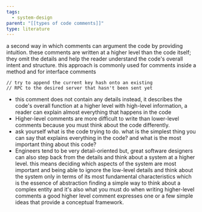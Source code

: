 ```yaml
---
tags:
  - system-design
parent: "[[types of code comments]]"
type: literature
---
```

a second way in which comments can argument the code by providing intuition. these comments are written at a higher level than the code itself; they omit the details and help the reader understand the code's overall intent and structure. this approach is commonly used for comments inside a method and for interface comments
```
// try to append the current key hash onto an existing 
// RPC to the desired server that hasn't been sent yet

```
- this comment does not contain any details instead, it describes the code's overall function at a higher level with high-level information, a reader can explain almost everything that happens in the code
- Higher-level comments are more difficult to write than lower-level comments because you must think about the code differently.
- ask yourself what is the code trying to do. what is the simplest thing you can say that explains everything in the code? and what is the most important thing about this code?
- Engineers tend to be very detail-oriented but, great software designers can also step back from the details and think about a system at a higher level. this means deciding which aspects of the system are most important and being able to ignore the low-level details and think about the system only in terms of its most fundamental characteristics which is the essence of abstraction finding a simple way to think about a complex entity and it's also what you must do when writing higher-level comments a good higher level comment expresses one or a few simple ideas that provide a conceptual framework.